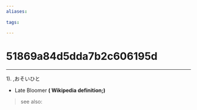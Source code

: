 ```yaml
---
aliases:
    
tags:
    
---
```


# 51869a84d5dda7b2c606195d
---
1).
,おそいひと

- Late Bloomer
**( Wikipedia definition;)**
> see also: 
            